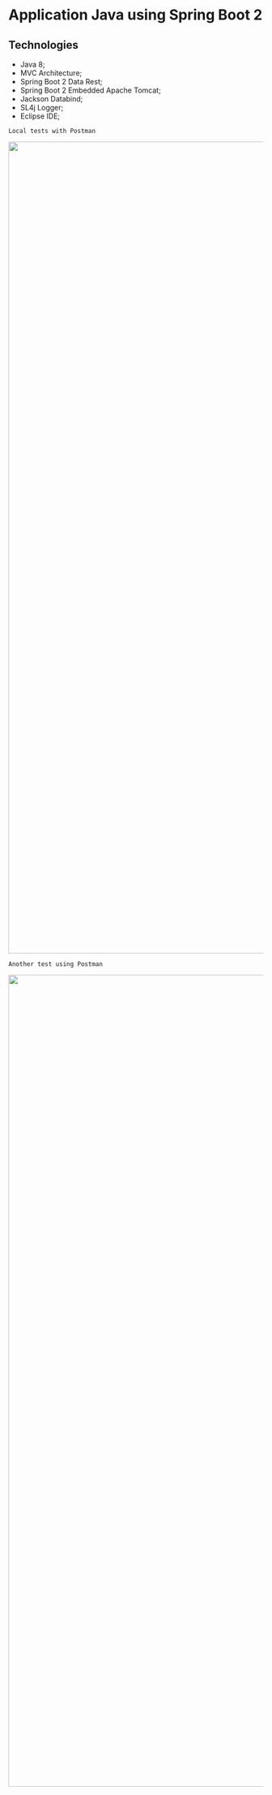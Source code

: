 # Application Java using Spring Boot 2      

## Technologies

* Java 8;
*  MVC Architecture;
* Spring Boot 2 Data Rest;
* Spring Boot 2 Embedded Apache Tomcat;
* Jackson Databind;
* SL4j Logger;
* Eclipse IDE;

```
Local tests with Postman
```
<p align="center">
  <img width="1600" src="https://github.com/marcosabreu39/Agenda_Spring_Angularjs_Hibernate/blob/master/src/main/webapp/extras/cadastro_usuario.gif">
</p>

```
Another test using Postman
```
<p align="center">
  <img width="1600" src="https://github.com/marcosabreu39/Agenda_Spring_Angularjs_Hibernate/blob/master/src/main/webapp/extras/cadastro_usuario.gif">
</p>
